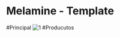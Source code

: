 # Melamine - Template 
#Principal
![1](https://user-images.githubusercontent.com/52470518/92053296-34ac5880-ed53-11ea-8cf9-a26b36ccc948.png)
#Producutos
